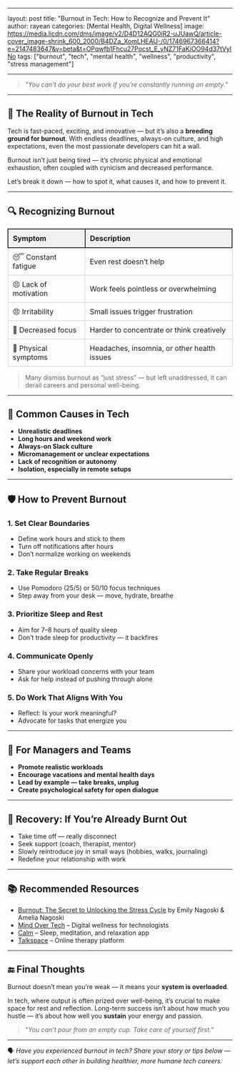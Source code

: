 
---

layout: post
title: "Burnout in Tech: How to Recognize and Prevent It"
author: rayean
categories: [Mental Health, Digital Wellness]
image: https://media.licdn.com/dms/image/v2/D4D12AQG0iR2-uJUawQ/article-cover_image-shrink_600_2000/B4DZa_XomLHEAU-/0/1746967366414?e=2147483647&v=beta&t=OPqwfb1Fhcu27Pocst_E_yNZ71FaKiOO94d37tVylNo
tags: ["burnout", "tech", "mental health", "wellness", "productivity", "stress management"]

---

> _"You can’t do your best work if you’re constantly running on empty."_

---

## 🚨 The Reality of Burnout in Tech

Tech is fast-paced, exciting, and innovative — but it’s also a **breeding ground for burnout**. With endless deadlines, always-on culture, and high expectations, even the most passionate developers can hit a wall.

Burnout isn’t just being tired — it’s chronic physical and emotional exhaustion, often coupled with cynicism and decreased performance.

Let’s break it down — how to spot it, what causes it, and how to prevent it.

---

## 🔍 Recognizing Burnout

<table style="width: 100%; border-collapse: collapse; margin-top: 1em;">
  <thead>
    <tr style="background-color: #f0f0f0;">
      <th style="border: 2px solid #333; padding: 10px; text-align: left;">Symptom</th>
      <th style="border: 2px solid #333; padding: 10px; text-align: left;">Description</th>
    </tr>
  </thead>
  <tbody>
    <tr>
      <td style="border: 1px solid #ccc; padding: 10px;">😴 Constant fatigue</td>
      <td style="border: 1px solid #ccc; padding: 10px;">Even rest doesn’t help</td>
    </tr>
    <tr>
      <td style="border: 1px solid #ccc; padding: 10px;">😣 Lack of motivation</td>
      <td style="border: 1px solid #ccc; padding: 10px;">Work feels pointless or overwhelming</td>
    </tr>
    <tr>
      <td style="border: 1px solid #ccc; padding: 10px;">😠 Irritability</td>
      <td style="border: 1px solid #ccc; padding: 10px;">Small issues trigger frustration</td>
    </tr>
    <tr>
      <td style="border: 1px solid #ccc; padding: 10px;">🧠 Decreased focus</td>
      <td style="border: 1px solid #ccc; padding: 10px;">Harder to concentrate or think creatively</td>
    </tr>
    <tr>
      <td style="border: 1px solid #ccc; padding: 10px;">🤕 Physical symptoms</td>
      <td style="border: 1px solid #ccc; padding: 10px;">Headaches, insomnia, or other health issues</td>
    </tr>
  </tbody>
</table>


> Many dismiss burnout as “just stress” — but left unaddressed, it can derail careers and personal well-being.

---

## 🔄 Common Causes in Tech

- **Unrealistic deadlines**
- **Long hours and weekend work**
- **Always-on Slack culture**
- **Micromanagement or unclear expectations**
- **Lack of recognition or autonomy**
- **Isolation, especially in remote setups**

---

## 🛡️ How to Prevent Burnout

### 1. **Set Clear Boundaries**

- Define work hours and stick to them
- Turn off notifications after hours
- Don’t normalize working on weekends

### 2. **Take Regular Breaks**

- Use Pomodoro (25/5) or 50/10 focus techniques
- Step away from your desk — move, hydrate, breathe

### 3. **Prioritize Sleep and Rest**

- Aim for 7–8 hours of quality sleep
- Don’t trade sleep for productivity — it backfires

### 4. **Communicate Openly**

- Share your workload concerns with your team
- Ask for help instead of pushing through alone

### 5. **Do Work That Aligns With You**

- Reflect: Is your work meaningful?
- Advocate for tasks that energize you

---

## 🧰 For Managers and Teams

- **Promote realistic workloads**
- **Encourage vacations and mental health days**
- **Lead by example — take breaks, unplug**
- **Create psychological safety for open dialogue**

---

## 🌱 Recovery: If You’re Already Burnt Out

- Take time off — really disconnect
- Seek support (coach, therapist, mentor)
- Slowly reintroduce joy in small ways (hobbies, walks, journaling)
- Redefine your relationship with work

---

## 📚 Recommended Resources

- [Burnout: The Secret to Unlocking the Stress Cycle](https://www.goodreads.com/book/show/42397849-burnout) by Emily Nagoski & Amelia Nagoski
- [Mind Over Tech](https://mindovertech.com) – Digital wellness for technologists
- [Calm](https://www.calm.com) – Sleep, meditation, and relaxation app
- [Talkspace](https://www.talkspace.com) – Online therapy platform

---

## 🔚 Final Thoughts

Burnout doesn’t mean you’re weak — it means your **system is overloaded**.

In tech, where output is often prized over well-being, it’s crucial to make space for rest and reflection. Long-term success isn’t about how much you hustle — it’s about how well you **sustain** your energy and passion.

> _"You can’t pour from an empty cup. Take care of yourself first."_

---

🗣️ *Have you experienced burnout in tech? Share your story or tips below — let’s support each other in building healthier, more humane tech careers.*
